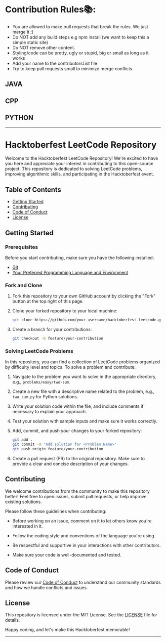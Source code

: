 # Contribution Rules📚:

- You are allowed to make pull requests that break the rules. We just merge it ;)
- Do NOT add any build steps e.g npm install (we want to keep this a simple static site)
- Do NOT remove other content.
- Styling/code can be pretty, ugly or stupid, big or small as long as it works
- Add your name to the contributorsList file
- Try to keep pull requests small to minimize merge conflicts


## JAVA
## CPP
## PYTHON
---

# Hacktoberfest LeetCode Repository

Welcome to the Hacktoberfest LeetCode Repository! We're excited to have you here and appreciate your interest in contributing to this open-source project. This repository is dedicated to solving LeetCode problems, improving algorithmic skills, and participating in the Hacktoberfest event.

## Table of Contents

- [Getting Started](#getting-started)
- [Contributing](#contributing)
- [Code of Conduct](#code-of-conduct)
- [License](#license)

## Getting Started

### Prerequisites

Before you start contributing, make sure you have the following installed:

- [Git](https://git-scm.com/)
- [Your Preferred Programming Language and Environment](https://leetcode.com/faq/#what-should-i-install-to-write-and-test-my-code)

### Fork and Clone

1. Fork this repository to your own GitHub account by clicking the "Fork" button at the top right of this page.

2. Clone your forked repository to your local machine:

   ```bash
   git clone https://github.com/your-username/hacktoberfest-leetcode.git
   ```

3. Create a branch for your contributions:

   ```bash
   git checkout -b feature/your-contribution
   ```

### Solving LeetCode Problems

In this repository, you can find a collection of LeetCode problems organized by difficulty level and topics. To solve a problem and contribute:

1. Navigate to the problem you want to solve in the appropriate directory, e.g., `problems/easy/two-sum`.

2. Create a new file with a descriptive name related to the problem, e.g., `two_sum.py` for Python solutions.

3. Write your solution code within the file, and include comments if necessary to explain your approach.

4. Test your solution with sample inputs and make sure it works correctly.

5. Add, commit, and push your changes to your forked repository:

   ```bash
   git add .
   git commit -m "Add solution for <Problem Name>"
   git push origin feature/your-contribution
   ```

6. Create a pull request (PR) to the original repository. Make sure to provide a clear and concise description of your changes.

## Contributing

We welcome contributions from the community to make this repository better! Feel free to open issues, submit pull requests, or help improve existing solutions.

Please follow these guidelines when contributing:

- Before working on an issue, comment on it to let others know you're interested in it.

- Follow the coding style and conventions of the language you're using.

- Be respectful and supportive in your interactions with other contributors.

- Make sure your code is well-documented and tested.

## Code of Conduct

Please review our [Code of Conduct](CODE_OF_CONDUCT.md) to understand our community standards and how we handle conflicts and issues.

## License

This repository is licensed under the MIT License. See the [LICENSE](LICENSE) file for details.

Happy coding, and let's make this Hacktoberfest memorable!

---

